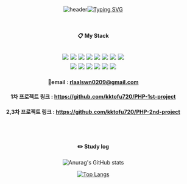 <div align="center">

![header](https://capsule-render.vercel.app/api?type=waving&color=6994CDEE&text=&animation=twinkling&height=80)[![Typing SVG](https://readme-typing-svg.demolab.com?font=Alkatra&weight=700&size=50&duration=3500&pause=3&color=6994CDEE&center=true&vCenter=true&multiline=true&repeat=true&width=1000&height=100&lines=Welcome+to+kktofu720's+GitHub!👋)](https://git.io/typing-svg)

<br/>
 
#### :clipboard: My Stack

<img src="https://img.shields.io/badge/HTML5-E34F26?style=flat&logo=HTML5&logoColor=fff"/>  <img src="https://img.shields.io/badge/CSS3-1572B6?style=flat&logo=CSS3&logoColor=fff"/>
<img src="https://img.shields.io/badge/MariaDB-003545?style=flat&logo=MariaDB&logoColor=fff"/>
<img src="https://img.shields.io/badge/PHP-777BB4?style=flat&logo=PHP&logoColor=fff"/>
<img src="https://img.shields.io/badge/Laravel-FF2D20?style=flat&logo=Laravel&logoColor=fff"/>
<img src="https://img.shields.io/badge/JavaScript-F7DF1E?style=flat&logo=JavaScript&logoColor=fff"/>
<img src="https://img.shields.io/badge/Vue.js-4FC08D?style=flat&logo=Vue.js&logoColor=fff"/>
<img src="https://img.shields.io/badge/Bootstrap-7952B3?style=flat&logo=bootstrap&logoColor=fff"/>
<br>
<img src="https://img.shields.io/badge/VsCode-007ACC?style=flat&logo=Visualstudiocode&logoColor=fff"/>
<img src="https://img.shields.io/badge/Notion-000?style=flat&logo=notion&logoColor=fff"/>
<img src="https://img.shields.io/badge/Jira Software-0052CC?style=flat&logo=jirasoftware&logoColor=fff"/>
<img src="https://img.shields.io/badge/Figma-F24E1E?style=flat&logo=figma&logoColor=fff"/>
<img src="https://img.shields.io/badge/Slack-4A154B?style=flat&logo=slack&logoColor=fff"/>
<img src="https://img.shields.io/badge/Apache-D22128?style=flat&logo=apache&logoColor=fff"/>
----

#### 📧email : rlaalswn0209@gmail.com

#### 1차 프로젝트 링크 : https://github.com/kktofu720/PHP-1st-project

#### 2,3차 프로젝트 링크 : https://github.com/kktofu720/PHP-2nd-project

<br/>
<br/>

#### :pencil2: Study log
![Anurag's GitHub stats](https://github-readme-stats.vercel.app/api?username=kktofu720&show_icons=true&theme=buefy)

[![Top Langs](https://github-readme-stats.vercel.app/api/top-langs/?username=kktofu720&layout=compact)](https://github.com/anuraghazra/github-readme-stats)

</div>

<!--
**kktofu720/kktofu720** is a ✨ _special_ ✨ repository because its `README.md` (this file) appears on your GitHub profile.

Here are some ideas to get you started:

- 🔭 I’m currently working on ...
- 🌱 I’m currently learning ...
- 👯 I’m looking to collaborate on ...
- 🤔 I’m looking for help with ...
- 💬 Ask me about ...
- 📫 How to reach me: ...
- 😄 Pronouns: ...
- ⚡ Fun fact: ...
-->
